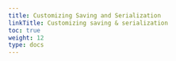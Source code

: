 ```yaml
---
title: Customizing Saving and Serialization
linkTitle: Customizing saving & serialization
toc: true
weight: 12
type: docs
---
```

